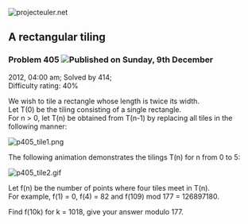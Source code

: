 ![projecteuler.net](images/print_page_logo.png)

## A rectangular tiling

### Problem 405 ![](images/icon_info.png)Published on Sunday, 9th December
2012, 04:00 am; Solved by 414;  
Difficulty rating: 40%

We wish to tile a rectangle whose length is twice its width.  
Let T(0) be the tiling consisting of a single rectangle.  
For n &gt; 0, let T(n) be obtained from T(n-1) by replacing all tiles in the
following manner:

![p405_tile1.png](project/images/p405_tile1.png)

The following animation demonstrates the tilings T(n) for n from 0 to 5:

![p405_tile2.gif](project/images/p405_tile2.gif)

Let f(n) be the number of points where four tiles meet in T(n).  
For example, f(1) = 0, f(4) = 82 and f(109) mod 177 = 126897180.

Find f(10k) for k = 1018, give your answer modulo 177.

  
  

